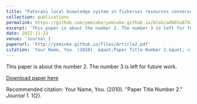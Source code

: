 ```yaml
---
title: "Patorani local knowledge system in fisheries resources conservation education in Galesong District South Sulawesi"
collection: publications
permalink: https://github.com/yemioke/yemioke.github.io/blob/ad603a874245ac1bd4089b619a9dfc789bf2859f/_publications/2023-11-22-paper-title-number-3.md
excerpt: 'This paper is about the number 2. The number 3 is left for future work.'
date: 2022-11-22
venue: 'Journal 1'
paperurl: 'http://yemioke.github.io/files/Article2.pdf'
citation: 'Your Name, You. (2010). &quot;Paper Title Number 2.&quot; <i>Journal 1</i>. 1(2).'
---
```

This paper is about the number 2. The number 3 is left for future work.

[Download paper here](http://yemioke.github.io/files/Article2.pdf)

Recommended citation: Your Name, You. (2010). "Paper Title Number 2." <i>Journal 1</i>. 1(2).
